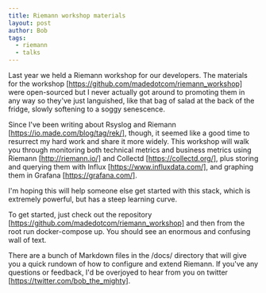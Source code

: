 ```yaml
---
title: Riemann workshop materials
layout: post
author: Bob
tags:
  - riemann
  - talks
---
```


Last year we held a Riemann workshop for our developers. The materials for the workshop
[https://github.com/madedotcom/riemann_workshop] were open-sourced but I never actually
got around to promoting them in any way so they've just languished, like that bag of
salad at the back of the fridge, slowly softening to a soggy senescence.

Since I've been writing about Rsyslog and Riemann [https://io.made.com/blog/tag/rek/],
though, it seemed like a good time to resurrect my hard work and share it more widely.
This workshop will walk you through monitoring both technical metrics and business
metrics using Riemann [http://riemann.io/] and Collectd [https://collectd.org/], plus
storing and querying them with Influx [https://www.influxdata.com/], and graphing them
in Grafana [https://grafana.com/].

I'm hoping this will help someone else get started with this stack, which is extremely
powerful, but has a steep learning curve.

To get started, just check out the repository
[https://github.com/madedotcom/riemann_workshop] and then from the root run
docker-compose up. You should see an enormous and confusing wall of text.

There are a bunch of Markdown files in the /docs/ directory that will give you a quick
rundown of how to configure and extend Riemann. If you've any questions or feedback, I'd
be overjoyed to hear from you on twitter [https://twitter.com/bob_the_mighty].

